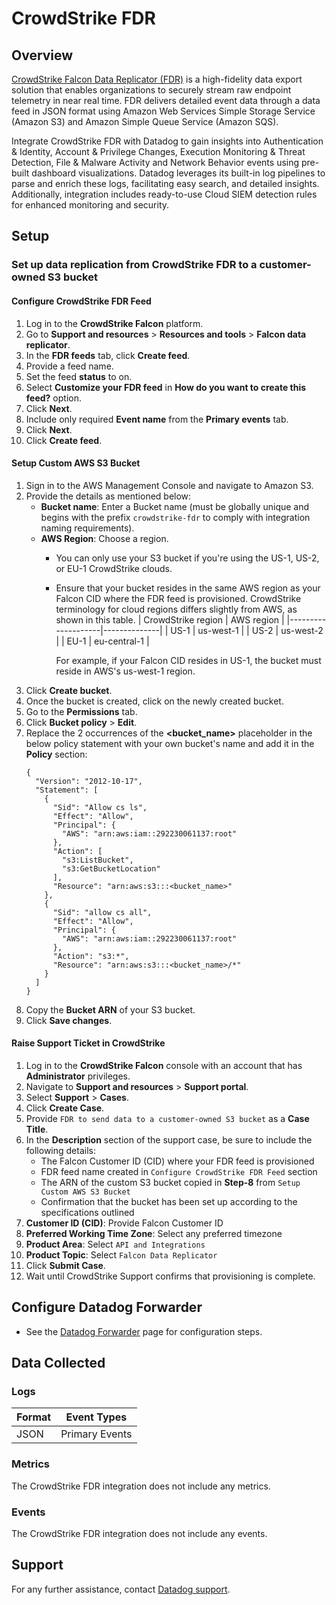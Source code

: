 # CrowdStrike FDR

## Overview

[CrowdStrike Falcon Data Replicator (FDR)][1] is a high-fidelity data export solution that enables organizations to securely stream raw endpoint telemetry in near real time. FDR delivers detailed event data through a data feed in JSON format using Amazon Web Services Simple Storage Service (Amazon S3) and Amazon Simple Queue Service (Amazon SQS).

Integrate CrowdStrike FDR with Datadog to gain insights into Authentication & Identity, Account & Privilege Changes, Execution Monitoring & Threat Detection, File & Malware Activity and Network Behavior events using pre-built dashboard visualizations. Datadog leverages its built-in log pipelines to parse and enrich these logs, facilitating easy search, and detailed insights. Additionally, integration includes ready-to-use Cloud SIEM detection rules for enhanced monitoring and security.

## Setup

### Set up data replication from CrowdStrike FDR to a customer-owned S3 bucket

#### Configure CrowdStrike FDR Feed
1. Log in to the **CrowdStrike Falcon** platform.
2. Go to **Support and resources** > **Resources and tools** > **Falcon data replicator**.
3. In the **FDR feeds** tab, click **Create feed**.
4. Provide a feed name.
5. Set the feed **status** to on.
6. Select **Customize your FDR feed** in **How do you want to create this feed?** option.
7. Click **Next**.
8. Include only required **Event name** from the **Primary events** tab.
9. Click **Next**.
10. Click **Create feed**.

#### Setup Custom AWS S3 Bucket
1. Sign in to the AWS Management Console and navigate to Amazon S3.
2. Provide the details as mentioned below:
   - **Bucket name**: Enter a Bucket name (must be globally unique and begins with the prefix `crowdstrike-fdr` to comply with integration naming requirements).
   - **AWS Region**: Choose a region.
      - You can only use your S3 bucket if you're using the US-1, US-2, or EU-1 CrowdStrike clouds.
      - Ensure that your bucket resides in the same AWS region as your Falcon CID where the FDR feed is provisioned.
        CrowdStrike terminology for cloud regions differs slightly from AWS, as shown in this table.
        | CrowdStrike region | AWS region   |
        |--------------------|--------------|
        | US-1               | us-west-1    |
        | US-2               | us-west-2    |
        | EU-1               | eu-central-1 |

        For example, if your Falcon CID resides in US-1, the bucket must reside in AWS's us-west-1 region.
3. Click **Create bucket**.
4. Once the bucket is created, click on the newly created bucket.
5. Go to the **Permissions** tab.
6. Click **Bucket policy** > **Edit**.
7. Replace the 2 occurrences of the **<bucket_name>** placeholder in the below policy statement with your own bucket's name and add it in the **Policy** section: 
    ```
    {
      "Version": "2012-10-17",
      "Statement": [
        {
          "Sid": "Allow cs ls",
          "Effect": "Allow",
          "Principal": {
            "AWS": "arn:aws:iam::292230061137:root"
          },
          "Action": [
            "s3:ListBucket",
            "s3:GetBucketLocation"
          ],
          "Resource": "arn:aws:s3:::<bucket_name>"
        },
        {
          "Sid": "allow cs all",
          "Effect": "Allow",
          "Principal": {
            "AWS": "arn:aws:iam::292230061137:root"
          },
          "Action": "s3:*",
          "Resource": "arn:aws:s3:::<bucket_name>/*"
        }
      ]
    }
    ```
8. Copy the **Bucket ARN** of your S3 bucket.
9. Click **Save changes**.

#### Raise Support Ticket in CrowdStrike
1. Log in to the **CrowdStrike Falcon** console with an account that has **Administrator** privileges.
2. Navigate to **Support and resources** > **Support portal**.
3. Select **Support** > **Cases**.
4. Click **Create Case**.
5. Provide `FDR to send data to a customer-owned S3 bucket` as a **Case Title**.
6. In the **Description** section of the support case, be sure to include the following details:
    - The Falcon Customer ID (CID) where your FDR feed is provisioned
    - FDR feed name created in `Configure CrowdStrike FDR Feed` section
    - The ARN of the custom S3 bucket copied in **Step-8** from `Setup Custom AWS S3 Bucket`
    - Confirmation that the bucket has been set up according to the specifications outlined
7. **Customer ID (CID)**: Provide Falcon Customer ID
8. **Preferred Working Time Zone**: Select any preferred timezone
9. **Product Area**: Select `API and Integrations`
10. **Product Topic**: Select `Falcon Data Replicator`
11. Click **Submit Case**.
12. Wait until CrowdStrike Support confirms that provisioning is complete.

## Configure Datadog Forwarder

- See the [Datadog Forwarder][2] page for configuration steps.

## Data Collected

### Logs

| Format | Event Types |
| ------ | ----------- |
| JSON   | Primary Events |

### Metrics

The CrowdStrike FDR integration does not include any metrics.

### Events

The CrowdStrike FDR integration does not include any events.

## Support

For any further assistance, contact [Datadog support][3].

[1]: https://www.crowdstrike.com/en-us/resources/data-sheets/falcon-data-replicator/
[2]: https://docs.datadoghq.com/logs/guide/forwarder/?tab=cloudformation
[3]: https://docs.datadoghq.com/help/
[4]: https://github.com/CrowdStrike/FDR